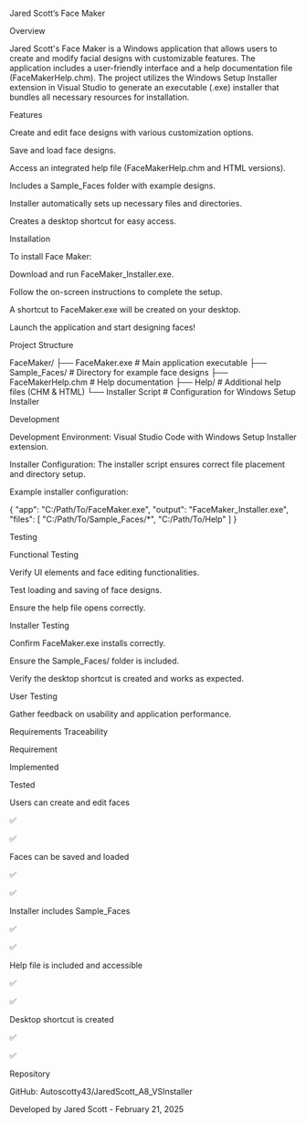 Jared Scott’s Face Maker

Overview

Jared Scott's Face Maker is a Windows application that allows users to create and modify facial designs with customizable features. The application includes a user-friendly interface and a help documentation file (FaceMakerHelp.chm). The project utilizes the Windows Setup Installer extension in Visual Studio to generate an executable (.exe) installer that bundles all necessary resources for installation.

Features

Create and edit face designs with various customization options.

Save and load face designs.

Access an integrated help file (FaceMakerHelp.chm and HTML versions).

Includes a Sample_Faces folder with example designs.

Installer automatically sets up necessary files and directories.

Creates a desktop shortcut for easy access.

Installation

To install Face Maker:

Download and run FaceMaker_Installer.exe.

Follow the on-screen instructions to complete the setup.

A shortcut to FaceMaker.exe will be created on your desktop.

Launch the application and start designing faces!

Project Structure

FaceMaker/
├── FaceMaker.exe              # Main application executable
├── Sample_Faces/              # Directory for example face designs
├── FaceMakerHelp.chm          # Help documentation
├── Help/                      # Additional help files (CHM & HTML)
└── Installer Script           # Configuration for Windows Setup Installer

Development

Development Environment: Visual Studio Code with Windows Setup Installer extension.

Installer Configuration: The installer script ensures correct file placement and directory setup.

Example installer configuration:

{
  "app": "C:/Path/To/FaceMaker.exe",
  "output": "FaceMaker_Installer.exe",
  "files": [
    "C:/Path/To/Sample_Faces/*",
    "C:/Path/To/Help"
  ]
}

Testing

Functional Testing

Verify UI elements and face editing functionalities.

Test loading and saving of face designs.

Ensure the help file opens correctly.

Installer Testing

Confirm FaceMaker.exe installs correctly.

Ensure the Sample_Faces/ folder is included.

Verify the desktop shortcut is created and works as expected.

User Testing

Gather feedback on usability and application performance.

Requirements Traceability

Requirement

Implemented

Tested

Users can create and edit faces

✅

✅

Faces can be saved and loaded

✅

✅

Installer includes Sample_Faces

✅

✅

Help file is included and accessible

✅

✅

Desktop shortcut is created

✅

✅

Repository

GitHub: Autoscotty43/JaredScott_A8_VSInstaller

Developed by Jared Scott - February 21, 2025
